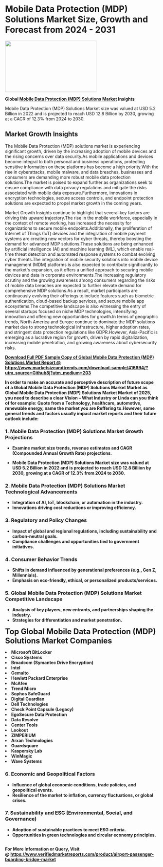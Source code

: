 <H1>Mobile Data Protection (MDP) Solutions Market Size, Growth and Forecast from 2024 - 2031</H1><img class="aligncenter size-medium wp-image-584254" src="https://thirdeyenews.in/wp-content/uploads/2024/09/Global-Market-Research-300x168.jpeg" alt="" width="300" height="168" /><p><strong>Global&nbsp;<a href="https://www.marketsizeandtrends.com/download-sample/416694/?utm_source=Github8j?utm_medium=203">Mobile Data Protection (MDP) Solutions Market</a> Insights</strong></p><p>Mobile Data Protection (MDP) Solutions Market size was valued at USD 5.2 Billion in 2022 and is projected to reach USD 12.8 Billion by 2030, growing at a CAGR of 12.3% from 2024 to 2030.</p><p><h2>Market Growth Insights</h2> <p>The Mobile Data Protection (MDP) solutions market is experiencing significant growth, driven by the increasing adoption of mobile devices and the rising concerns over data security.As mobile applications and devices become integral to both personal and business operations, protecting sensitive information on these platforms has become a high priority.With the rise in cyberattacks, mobile malware, and data breaches, businesses and consumers are demanding more robust mobile data protection solutions.The market is poised to expand further as organizations seek to ensure compliance with data privacy regulations and mitigate the risks associated with mobile data exposure.Furthermore, innovations in encryption technologies, secure access controls, and endpoint protection solutions are expected to propel market growth in the coming years.</p> <p><strong><a href="#"></a></strong></p> <p>Market Growth Insights continue to highlight that several key factors are driving this upward trajectory.The rise in the mobile workforce, especially in the context of remote working, has increased the necessity for organizations to secure mobile endpoints.Additionally, the proliferation of Internet of Things (IoT) devices and the integration of mobile payment systems are creating new vectors for cyber threats, thereby boosting the demand for advanced MDP solutions.These solutions are being enhanced by artificial intelligence (AI) and machine learning (ML), which enable real-time threat detection and automated response systems to combat evolving cyber threats.The integration of mobile security solutions into mobile device management (MDM) platforms is also expected to contribute significantly to the market's expansion, as it offers a unified approach to securing mobile devices and data in corporate environments.The increasing regulatory scrutiny and the growing awareness among consumers regarding the risks of mobile data breaches are expected to further elevate demand for comprehensive MDP solutions.As a result, market participants are continuously evolving their offerings to include features such as biometric authentication, cloud-based backup services, and secure mobile app ecosystems.The competitive landscape is also witnessing the entry of several startups focused on niche MDP technologies, intensifying innovation and offering new opportunities for growth.In terms of geographic trends, North America and Europe continue to dominate the MDP solutions market due to strong technological infrastructure, higher adoption rates, and stringent data protection regulations like GDPR.However, Asia-Pacific is emerging as a lucrative region for growth, driven by rapid digitalization, increasing mobile penetration, and growing awareness about cybersecurity risks.<p><strong><a href="#"></p><p><span class=""><strong>Download Full PDF Sample Copy of Global Mobile Data Protection (MDP) Solutions Market Report</strong> @ <a href="https://www.marketsizeandtrends.com/download-sample/416694/?utm_source=Github8j?utm_medium=203" target="_blank">https://www.marketsizeandtrends.com/download-sample/416694/?utm_source=Github8j?utm_medium=203</a></span></p><p>In order to make an accurate and perceptive description of future scope of a Global&nbsp;Mobile Data Protection (MDP) Solutions Market Market as Global&nbsp;Mobile Data Protection (MDP) Solutions Market Market of 2025, you need to describe a clear Vision &ndash; What Industry or Linda can you think of for example: Quote from a Technology, healthcare, automotive, renewable energy, name the market you are Reffering to.However, some general trends and factors usually impact market reports and their future outlook include:</p><h3>1.&nbsp;<strong>Mobile Data Protection (MDP) Solutions Market Growth Projections</strong></h3><ul><li>Examine market size trends, revenue estimates and CAGR (Compounded Annual Growth Rate) projections.</li><li><p>Mobile Data Protection (MDP) Solutions Market size was valued at USD 5.2 Billion in 2022 and is projected to reach USD 12.8 Billion by 2030, growing at a CAGR of 12.3% from 2024 to 2030.</p></li></ul><h3>2.&nbsp;<strong>Mobile Data Protection (MDP) Solutions Market Technological Advancements</strong></h3><ul><li>Integration of AI, IoT, blockchain, or automation in the industry.</li><li>Innovations driving cost reductions or improving efficiency.</li></ul><h3>3.&nbsp;<strong>Regulatory and Policy Changes</strong></h3><ul><li>Impact of global and regional regulations, including sustainability and carbon-neutral goals.</li><li>Compliance challenges and opportunities tied to government initiatives.</li></ul><h3>4.&nbsp;<strong>Consumer Behavior Trends</strong></h3><ul><li>Shifts in demand influenced by generational preferences (e.g., Gen Z, Millennials).</li><li>Emphasis on eco-friendly, ethical, or personalized products/services.</li></ul><h3>5.&nbsp;<strong>Global Mobile Data Protection (MDP) Solutions Market Competitive Landscape</strong></h3><ul><li>Analysis of key players, new entrants, and partnerships shaping the industry.</li><li>Strategies for differentiation and market penetration.</li></ul><p data-pm-slice="1 1 []"><span style="color: inherit; font-family: inherit; font-size: 25px;">Top Global Mobile Data Protection (MDP) Solutions Market Companies</span></p><div class="" data-test-id=""><p><li>Microsoft BitLocker</li><li> Cisco Systems</li><li> Broadcom (Symantec Drive Encryption)</li><li> Intel</li><li> Gemalto</li><li> Hewlett Packard Enterprise</li><li> McAfee</li><li> Trend Micro</li><li> Sophos SafeGuard</li><li> Digital Guardian</li><li> Dell Technologies</li><li> Check Point Capsule (Legacy)</li><li> EgoSecure Data Protection</li><li> Data Resolve</li><li> Center Tools</li><li> Lookout</li><li> ZIMPERIUM</li><li> Arxan Technologies</li><li> Guardsquare</li><li> Kaspersky Lab</li><li> WinMagic</li><li> Wave Systems</li></p></div><h3>6.&nbsp;<strong>Economic and Geopolitical Factors</strong></h3><ul><li>Influence of global economic conditions, trade policies, and geopolitical events.</li><li>Resilience of the market to inflation, currency fluctuations, or global crises.</li></ul><h3>7.&nbsp;<strong>Sustainability and ESG (Environmental, Social, and Governance)</strong></h3><ul><li>Adoption of sustainable practices to meet ESG criteria.</li><li>Opportunities in green technologies and circular economy principles.</li></ul><h2><strong style="font-size: 14px;">For More Information or Query, Visit @&nbsp;</strong><a style="background-color: #ffffff; font-size: 14px;" href="https://www.marketsizeandtrends.com/report/mobile-data-protection-mdp-solutions-market/" target="_blank">https://www.verifiedmarketreports.com/product/airport-passenger-boarding-bridge-market</a></h2>